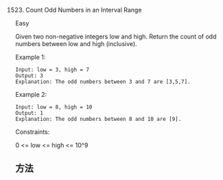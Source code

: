 1523. Count Odd Numbers in an Interval Range

Easy

Given two non-negative integers low and high. Return the count of odd numbers between low and high (inclusive).

 

Example 1:

```
Input: low = 3, high = 7
Output: 3
Explanation: The odd numbers between 3 and 7 are [3,5,7].
```

Example 2:

```
Input: low = 8, high = 10
Output: 1
Explanation: The odd numbers between 8 and 10 are [9].
```

 

Constraints:

0 <= low <= high <= 10^9

## 方法



